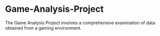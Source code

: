 # Game-Analysis-Project
The Game Analysis Project involves a comprehensive examination of data obtained from a gaming environment.
